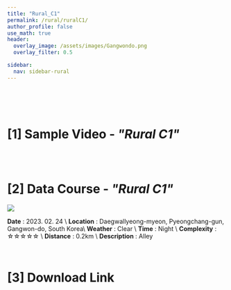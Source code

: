```yaml
---
title: "Rural_C1"
permalink: /rural/ruralC1/
author_profile: false
use_math: true
header:
  overlay_image: /assets/images/Gangwondo.png
  overlay_filter: 0.5

sidebar:
  nav: sidebar-rural
---
```


<br/>
<br/>
<br/>



# [1] Sample Video - *"Rural C1"*


<br/>
<br/>

# [2] Data Course - *"Rural C1"*
![ ](https://drive.google.com/uc?id=1Hw51wJ58vkLIcvpv8h-QiMsc5TSlnZ55)

**Date** : 2023. 02. 24 \\
**Location** : Daegwallyeong-myeon, Pyeongchang-gun, Gangwon-do, South Korea\\
**Weather** : Clear     \\
**Time** : Night          \\
**Complexity** : ☆☆☆☆☆  \\
**Distance** : 0.2km    \\
**Description** : Alley


<br/>



# [3] Download Link



<br/>
<br/>


